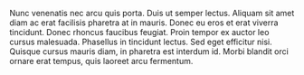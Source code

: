 Nunc venenatis nec arcu quis porta. Duis ut semper lectus. Aliquam sit amet diam ac erat facilisis pharetra at in mauris. Donec eu eros et erat viverra tincidunt. Donec rhoncus faucibus feugiat. Proin tempor ex auctor leo cursus malesuada. Phasellus in tincidunt lectus. Sed eget efficitur nisi. Quisque cursus mauris diam, in pharetra est interdum id. Morbi blandit orci ornare erat tempus, quis laoreet arcu fermentum.
